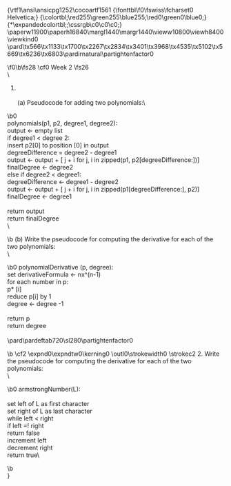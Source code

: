 {\rtf1\ansi\ansicpg1252\cocoartf1561
{\fonttbl\f0\fswiss\fcharset0 Helvetica;}
{\colortbl;\red255\green255\blue255;\red0\green0\blue0;}
{\*\expandedcolortbl;;\cssrgb\c0\c0\c0;}
\paperw11900\paperh16840\margl1440\margr1440\vieww10800\viewh8400\viewkind0
\pard\tx566\tx1133\tx1700\tx2267\tx2834\tx3401\tx3968\tx4535\tx5102\tx5669\tx6236\tx6803\pardirnatural\partightenfactor0

\f0\b\fs28 \cf0 Week 2
\fs26 \
\
1. \
\
(a) Pseudocode for adding two polynomials:\

\b0 \
polynomials(p1, p2, degree1, degree2):\
	output <- empty list\
	if degree1 < degree 2:\
		insert p2[0] to position [0] in output\
		degreeDifference = degree2 - degree1\
		output <- output + [ j + i for j, i in zipped(p1, p2[degreeDifference:])]\
		finalDegree <- degree2\
	else if degree2 < degree1:\
		degreeDifference <- degree1 - degree2\
		output <- output + [ j + i for j, i in zipped(p1[degreeDifference:], p2)]\
		finalDegree <- degree1\
\
return output\
return finalDegree\
\

\b (b) Write the pseudocode for computing the derivative for each of the two polynomials:\
\

\b0 polynomialDerivative (p, degree):\
	set derivativeFormula <- nx^(n-1)\
		for each number in p:\
			p* [i]\
	reduce p[i] by 1\
	degree <- degree -1\
\
return p\
return degree\
\
\pard\pardeftab720\sl280\partightenfactor0

\b \cf2 \expnd0\expndtw0\kerning0
\outl0\strokewidth0 \strokec2 2. Write the pseudocode for computing the derivative for each of the two polynomials:\
\

\b0 armstrongNumber(L):\
	\
	set left of L as first character\
	set right of L as last character\
		while left < right\
			if left =! right\
				return false\
			increment left\
			decrement right\
		return true\
	
\b \
}